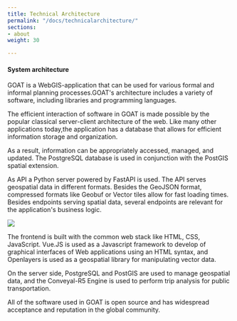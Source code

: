 ```yaml
---
title: Technical Architecture
permalink: "/docs/technicalarchitecture/"
sections:
- about
weight: 30

---
```

#### System architecture

GOAT is a WebGIS-application that can be used for various formal and informal planning processes.GOAT's architecture includes a variety of software, including libraries and programming languages.

The efficient interaction of software in GOAT is made possible by the popular classical server-client architecture of the web. Like many other applications today,the application has a database that allows for efficient information storage and organization. 

As a result, information can be appropriately accessed, managed, and updated. The PostgreSQL database is used in conjunction with the PostGIS spatial extension.

As API a Python server powered by FastAPI is used. The API serves geospatial data in different formats. Besides the GeoJSON format, compressed formats like Geobuf or Vector tiles allow for fast loading times. Besides endpoints serving spatial data, several endpoints are relevant for the application's business logic. 



![](\images\docs\about\server_client_arch.webp)


The frontend is built with the common web stack like HTML, CSS, JavaScript. Vue.JS is used as a Javascript framework to develop of graphical interfaces of Web applications
using an HTML syntax, and Openlayers is used as a geospatial library for manipulating vector data. 

On the server side, PostgreSQL and PostGIS are used to manage geospatial data, and the Conveyal-R5 Engine is used to perform trip analysis for public transportation.

All of the software used in GOAT is open source and has widespread acceptance and reputation in the global community.

